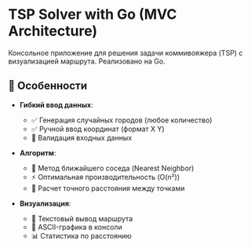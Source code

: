 # TSP Solver with Go (MVC Architecture)

Консольное приложение для решения задачи коммивояжера (TSP) с визуализацией маршрута. Реализовано на Go.

## 🚀 Особенности

- **Гибкий ввод данных**:
  - ✅ Генерация случайных городов (любое количество)
  - ✅ Ручной ввод координат (формат X Y)
  - 🔄 Валидация входных данных

- **Алгоритм**:
  - 🧠 Метод ближайшего соседа (Nearest Neighbor)
  - ⚡ Оптимальная производительность (O(n²))
  - 📏 Расчет точного расстояния между точками

- **Визуализация**:
  - 📜 Текстовый вывод маршрута
  - 🎨 ASCII-графика в консоли
  - 📊 Статистика по расстоянию
